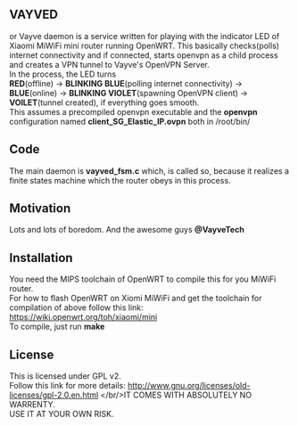 ## VAYVED
or Vayve daemon is a service written for playing with the indicator LED of Xiaomi MiWiFi mini router running OpenWRT.
This basically checks(polls) internet connectivity and if connected, starts openvpn as a child process and creates a VPN tunnel to Vayve's OpenVPN Server.
<br/>
In the process, the LED turns </br>
<b>RED</b>(offline) -> <b>BLINKING BLUE</b>(polling internet connectivity) -> <b>BLUE</b>(online) -> <b>BLINKING VIOLET</b>(spawning OpenVPN client) -><b> VOILET</b>(tunnel created), if everything goes smooth.
<br/>
This assumes a precompiled openvpn executable and the <b>openvpn</b> configuration named <b>client_SG_Elastic_IP.ovpn</b> both in /root/bin/


## Code
The main daemon is <b>vayved_fsm.c</b> which, is called so, because it realizes a finite states machine which the router obeys in this process.

## Motivation
Lots and lots of boredom. And the awesome guys <b>@VayveTech</b>

## Installation
You need the MIPS toolchain of OpenWRT to compile this for you MiWiFi router.<br/>
For how to flash OpenWRT on Xiomi MiWiFi and get the toolchain for compilation of above follow this link:
https://wiki.openwrt.org/toh/xiaomi/mini
<br/> To compile, just run  <b>make</b>


## License
This is licensed under GPL v2.<br/> 
Follow this link for more details: http://www.gnu.org/licenses/old-licenses/gpl-2.0.en.html
</br/>IT COMES WITH ABSOLUTELY NO WARRENTY. <br/>
USE IT AT YOUR OWN RISK.
